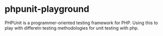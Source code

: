 # phpunit-playground
PHPUnit is a programmer-oriented testing framework for PHP. Using this to play with differetn testing methodologies for unit testing with php.  
